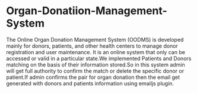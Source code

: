 # Organ-Donatiion-Management-System
The Online Organ Donation Management System (OODMS) is developed mainly for donors, patients, and other health centers to manage donor registration and user maintenance. It is an online system that only can be accessed or valid in a particular state.We implemented Patients and Donors matching on the basis of their information stored.So in this system admin will get full authority to confirm the match or delete the specific donor or patient.If admin confirms the pair for organ donation then the email get generated with donors and patients information using emailjs plugin. 
